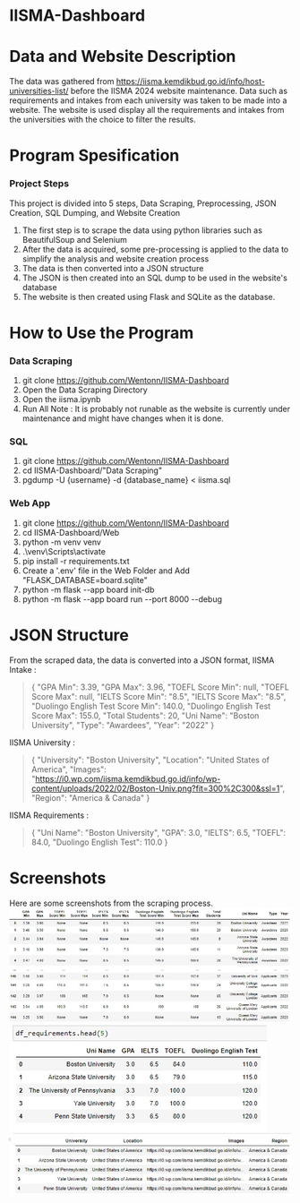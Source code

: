 # IISMA-Dashboard

# Data and Website Description
The data was gathered from https://iisma.kemdikbud.go.id/info/host-universities-list/ before the IISMA 2024 website maintenance. Data such as requirements and intakes from each university was taken to be made into a website. The website is used display all the requirements and intakes from the universities with the choice to filter the results.

# Program Spesification

### Project Steps
This project is divided into 5 steps, Data Scraping, Preprocessing, JSON Creation, SQL Dumping, and Website Creation
1. The first step is to scrape the data using python libraries such as BeautifulSoup and Selenium
2. After the data is acquired, some pre-processing is applied to the data to simplify the analysis and website creation process
3. The data is then converted into a JSON structure
4. The JSON is then created into an SQL dump to be used in the website's database
5. The website is then created using Flask and SQLite as the database.

# How to Use the Program
### Data Scraping
1. git clone https://github.com/Wentonn/IISMA-Dashboard
2. Open the Data Scraping Directory
3. Open the iisma.ipynb
4. Run All
Note : It is probably not runable as the website is currently under maintenance and might have changes when it is done.

### SQL
1. git clone https://github.com/Wentonn/IISMA-Dashboard
2. cd IISMA-Dashboard/"Data Scraping"
3. pgdump -U {username} -d {database_name} < iisma.sql

### Web App
1. git clone https://github.com/Wentonn/IISMA-Dashboard
2. cd IISMA-Dashboard/Web
3. python -m venv venv
4. .\venv\Scripts\activate
5. pip install -r requirements.txt
6. Create a '.env' file in the Web Folder and Add "FLASK_DATABASE=board.sqlite"
7. python -m flask --app board init-db
8. python -m flask --app board run --port 8000 --debug

# JSON Structure 
From the scraped data, the data is converted into a JSON format,
IISMA Intake :
 > {
    "GPA Min": 3.39,
    "GPA Max": 3.96,
    "TOEFL Score Min": null,
    "TOEFL Score Max": null,
    "IELTS Score Min": "8.5",
    "IELTS Score Max": "8.5",
    "Duolingo English Test Score Min": 140.0,
    "Duolingo English Test Score Max": 155.0,
    "Total Students": 20,
    "Uni Name": "Boston University",
    "Type": "Awardees",
    "Year": "2022"
>  }

IISMA University :
>   {
    "University": "Boston University",
    "Location": "United States of America",
    "Images": "https://i0.wp.com/iisma.kemdikbud.go.id/info/wp-content/uploads/2022/02/Boston-Univ.png?fit=300%2C300&ssl=1",
    "Region": "America & Canada"
>  }

IISMA Requirements : 
>   {
    "Uni Name": "Boston University",
    "GPA": 3.0,
    "IELTS": 6.5,
    "TOEFL": 84.0,
    "Duolingo English Test": 110.0
>  }

# Screenshots
Here are some screenshots from the scraping process.
![alt text](https://github.com/Wentonn/IISMA-Dashboard/blob/main/Data%20Scraping/pandas/intake_table.jpg)
![alt text](https://github.com/Wentonn/IISMA-Dashboard/blob/main/Data%20Scraping/pandas/requirements_table.jpg)
![alt text](https://github.com/Wentonn/IISMA-Dashboard/blob/main/Data%20Scraping/pandas/university_table.jpg)
